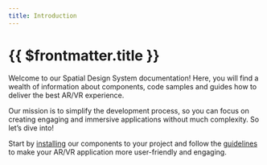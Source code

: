```yaml
---
title: Introduction
---
```


# {{ $frontmatter.title }}

Welcome  to our Spatial Design System documentation! Here, you will find a wealth of information about components, code samples and guides how to deliver the best AR/VR experience.  

Our mission is to simplify the development process, so you can focus on creating engaging and immersive applications without much complexity. So let’s dive into!

Start by [installing](/getting-started/installation) our components to your project and follow the [guidelines](/guidelines/overview) to make your AR/VR application more user-friendly and engaging.